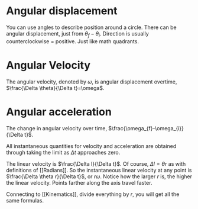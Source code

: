 # Angular displacement
You can use angles to describe position around a circle. There can be angular displacement, just from $\theta_{f}-\theta_{i}$. 
Direction is usually counterclockwise = positive. Just like math quadrants.
# Angular Velocity
The angular velocity, denoted by $\omega$, is angular displacement overtime, $\frac{\Delta \theta}{\Delta t}=\omega$.
# Angular acceleration
The change in angular velocity over time, $\frac{\omega_{f}-\omega_{i}}{\Delta t}$.

All instantaneous quantities for velocity and acceleration are obtained through taking the limit as $\Delta t$ approaches zero.

The linear velocity is $\frac{\Delta l}{\Delta t}$. Of course, $\Delta l = \theta r$ as with definitions of [[Radians]]. So the instantaneous linear velocity at any point is $\frac{\Delta \theta r}{\Delta t}$, or $r \omega$. Notice how the larger $r$ is, the higher the linear velocity. Points farther along the axis travel faster.

Connecting to [[Kinematics]], divide everything by $r$, you will get all the same formulas.